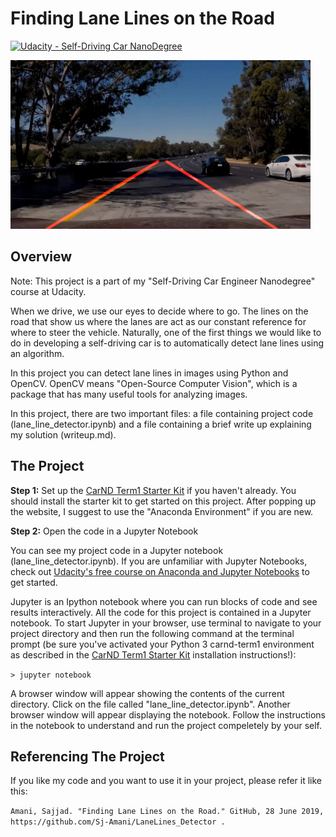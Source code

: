 # **Finding Lane Lines on the Road** 
[![Udacity - Self-Driving Car NanoDegree](https://s3.amazonaws.com/udacity-sdc/github/shield-carnd.svg)](http://www.udacity.com/drive)

<img src="test_images_output/line_Challenge.png" width="480" alt="ChallengeImage" />

Overview
---
Note: This project is a part of my "Self-Driving Car Engineer Nanodegree" course at Udacity.  

When we drive, we use our eyes to decide where to go.  The lines on the road that show us where the lanes are act as our constant reference for where to steer the vehicle.  Naturally, one of the first things we would like to do in developing a self-driving car is to automatically detect lane lines using an algorithm.

In this project you can detect lane lines in images using Python and OpenCV.  OpenCV means "Open-Source Computer Vision", which is a package that has many useful tools for analyzing images.  

In this project, there are two important files: a file containing project code (lane_line_detector.ipynb) and a file containing a brief write up explaining my solution (writeup.md).


The Project
---

**Step 1:** Set up the [CarND Term1 Starter Kit](https://github.com/udacity/CarND-Term1-Starter-Kit/blob/master/README.md) if you haven't already. You should install the starter kit to get started on this project. After popping up the website, I suggest to use the "Anaconda Environment" if you are new.

**Step 2:** Open the code in a Jupyter Notebook

You can see my project code in a Jupyter notebook (lane_line_detector.ipynb).  If you are unfamiliar with Jupyter Notebooks, check out [Udacity's free course on Anaconda and Jupyter Notebooks](https://classroom.udacity.com/courses/ud1111) to get started.

Jupyter is an Ipython notebook where you can run blocks of code and see results interactively.  All the code for this project is contained in a Jupyter notebook. To start Jupyter in your browser, use terminal to navigate to your project directory and then run the following command at the terminal prompt (be sure you've activated your Python 3 carnd-term1 environment as described in the [CarND Term1 Starter Kit](https://github.com/udacity/CarND-Term1-Starter-Kit/blob/master/README.md) installation instructions!):

`> jupyter notebook`

A browser window will appear showing the contents of the current directory.  Click on the file called "lane_line_detector.ipynb".  Another browser window will appear displaying the notebook.  Follow the instructions in the notebook to understand and run the project compeletely by your self.  

Referencing The Project
---
If you like my code and you want to use it in your project, please refer it like this:

`Amani, Sajjad. "Finding Lane Lines on the Road." GitHub, 28 June 2019, https://github.com/Sj-Amani/LaneLines_Detector .`


